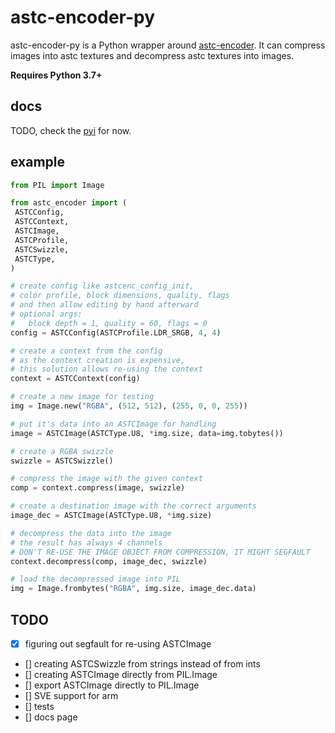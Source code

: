 # astc-encoder-py

astc-encoder-py is a  Python wrapper around [astc-encoder](https://github.com/ARM-software/astc-encoder).
It can compress images into astc textures and decompress astc textures into images.

**Requires Python 3.7+**

## docs

TODO, check the [pyi](./astc_encoder/__init__.pyi) for now.

## example

```py
from PIL import Image

from astc_encoder import (
 ASTCConfig,
 ASTCContext,
 ASTCImage,
 ASTCProfile,
 ASTCSwizzle,
 ASTCType,
)

# create config like astcenc_config_init,
# color profile, block dimensions, quality, flags
# and then allow editing by hand afterward
# optional args:
#   block depth = 1, quality = 60, flags = 0
config = ASTCConfig(ASTCProfile.LDR_SRGB, 4, 4)

# create a context from the config
# as the context creation is expensive,
# this solution allows re-using the context
context = ASTCContext(config)

# create a new image for testing
img = Image.new("RGBA", (512, 512), (255, 0, 0, 255))

# put it's data into an ASTCImage for handling 
image = ASTCImage(ASTCType.U8, *img.size, data=img.tobytes())

# create a RGBA swizzle
swizzle = ASTCSwizzle()

# compress the image with the given context
comp = context.compress(image, swizzle)

# create a destination image with the correct arguments
image_dec = ASTCImage(ASTCType.U8, *img.size)

# decompress the data into the image
# the result has always 4 channels
# DON'T RE-USE THE IMAGE OBJECT FROM COMPRESSION, IT MIGHT SEGFAULT
context.decompress(comp, image_dec, swizzle)

# load the decompressed image into PIL
img = Image.frombytes("RGBA", img.size, image_dec.data)
```

## TODO
- [x] figuring out segfault for re-using ASTCImage
- [] creating ASTCSwizzle from strings instead of from ints
- [] creating ASTCImage directly from PIL.Image
- [] export ASTCImage directly to PIL.Image
- [] SVE support for arm
- [] tests
- [] docs page
